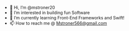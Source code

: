 - 👋 Hi, I’m @mstroner20
- 👀 I’m interested in building fun Software
- 🌱 I’m currently learning Front-End Frameworks and Swift!
- 📫 How to reach me @ Mstroner566@gmail.com

<!---
mstroner20/mstroner20 is a ✨ special ✨ repository because its `README.md` (this file) appears on your GitHub profile.
You can click the Preview link to take a look at your changes.
--->
